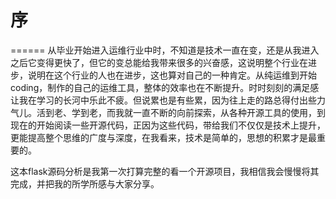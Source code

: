 # 序
======
从毕业开始进入运维行业中时，不知道是技术一直在变，还是从我进入之后它变得更快了，但它的变总能给我带来很多的兴奋感，这说明整个行业在进步，说明在这个行业的人也在进步，这也算对自己的一种肯定。从纯运维到开始coding，制作的自己的运维工具，整体的效率也在不断提升。时时刻刻的满足感让我在学习的长河中乐此不疲。但说累也是有些累，因为往上走的路总得付出些力气儿。活到老、学到老，而我就一直不断的向前探索，从各种开源工具的使用，到现在的开始阅读一些开源代码，正因为这些代码，带给我们不仅仅是技术上提升，更能提高整个思维的广度与深度，在我看来，技术是简单的，思想的积累才是最重要的。  

这本flask源码分析是我第一次打算完整的看一个开源项目，我相信我会慢慢将其完成，并把我的所学所感与大家分享。  
